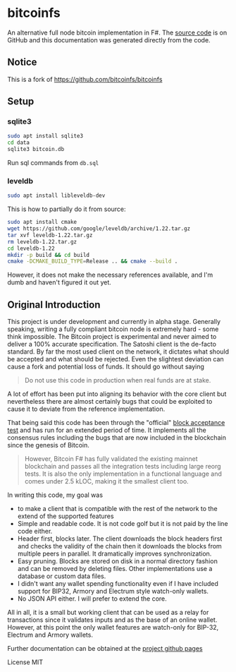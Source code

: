 # bitcoinfs

An alternative full node bitcoin implementation in F#. The [source code][2] is on GitHub and this documentation
was generated directly from the code.

## Notice

This is a fork of <https://github.com/bitcoinfs/bitcoinfs>

## Setup

### sqlite3

```bash
sudo apt install sqlite3
cd data
sqlite3 bitcoin.db
```

Run sql commands from `db.sql`

### leveldb

```bash
sudo apt install libleveldb-dev
```

This is how to partially do it from source:

```bash
sudo apt install cmake
wget https://github.com/google/leveldb/archive/1.22.tar.gz
tar xvf leveldb-1.22.tar.gz
rm leveldb-1.22.tar.gz
cd leveldb-1.22
mkdir -p build && cd build
cmake -DCMAKE_BUILD_TYPE=Release .. && cmake --build .
```

However, it does not make the necessary references available, and I'm dumb and haven't figured it out yet.

## Original Introduction

This project is under development and currently in alpha stage. Generally speaking, writing
a fully compliant bitcoin node is extremely hard - some think impossible. The Bitcoin project
is experimental and never aimed to deliver a 100% accurate specification. The Satoshi client
is the de-facto standard. By far the most used client on the network, it dictates what should
be accepted and what should be rejected. Even the slightest deviation can cause a fork and potential
loss of funds. It should go without saying

> Do not use this code in production when real funds are at stake.

A lot of effort has been put into aligning its behavior with the core client but nevertheless there
are almost certainly bugs that could be exploited to cause it to deviate from the reference
implementation.

That being said this code has been through the "official" [block acceptance test][1] and has run
for an extended period of time. It implements all the consensus rules including the bugs that
are now included in the blockchain since the genesis of Bitcoin.

> However, Bitcoin F# has fully validated the existing mainnet blockchain and passes all the integration
tests including large reorg tests. It is also the only implementation in a functional language and comes
under 2.5 kLOC, making it the smallest client too.

In writing this code, my goal was

- to make a client that is compatible with the rest of the network to the extend of
the supported features
- Simple and readable code. It is not code golf but it is not paid by the line code either.
- Header first, blocks later. The client downloads the block headers first and checks the validity
of the chain then it downloads the blocks from multiple peers in parallel. It dramatically improves
synchronization.
- Easy pruning. Blocks are stored on disk in a normal directory fashion and can be removed by deleting
files. Other implementations use a database or custom data files.
- I didn't want any wallet spending functionality even if I have included support for BIP32, Armory and Electrum style
watch-only wallets.
- No JSON API either. I will prefer to extend the core.

All in all, it is a small but working client that can be used as a relay for transactions since it
validates inputs and as the base of an online wallet. However, at this point the only wallet
features are watch-only for BIP-32, Electrum and Armory wallets.

Further documentation can be obtained at the [project github pages][3]

License
MIT

[1]: https://github.com/TheBlueMatt/test-scripts
[2]: https://github.com/bitcoinfs/bitcoinfs
[3]: http://bitcoinfs.github.io/bitcoinfs
